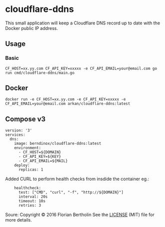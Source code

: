 # cloudflare-ddns

This small application will keep a Cloudflare DNS record up to date with the Docker public IP address.

## Usage

### Basic
```
CF_HOST=xx.yy.com CF_API_KEY=xxxxx -e CF_API_EMAIL=your@email.com go run cmd/cloudflare-ddns/main.go
```

## Docker

```
docker run -e CF_HOST=xx.yy.com -e CF_API_KEY=xxxxx -e CF_API_EMAIL=your@email.com arkan/cloudflare-ddns:latest
```

## Compose v3 
```
version: '3'
services:
  dns:
    image: berndinox/cloudflare-ddns:latest
    environment:
      - CF_HOST=${DOMAIN}
      - CF_API_KEY=${KEY}
      - CF_API_EMAIL=${MAIL}
    deploy:
      replicas: 1
```


Added CURL to perform health checks from insdide the container
eg.:
```
    healthcheck:
      test: ["CMD", "curl", "-f", "http://${DOMAIN}"]
      interval: 20s
      timeout: 10s
      retries: 3
```


Soure:
Copyright © 2016 Florian Bertholin
See the [LICENSE](./LICENSE) (MIT) file for more details.

